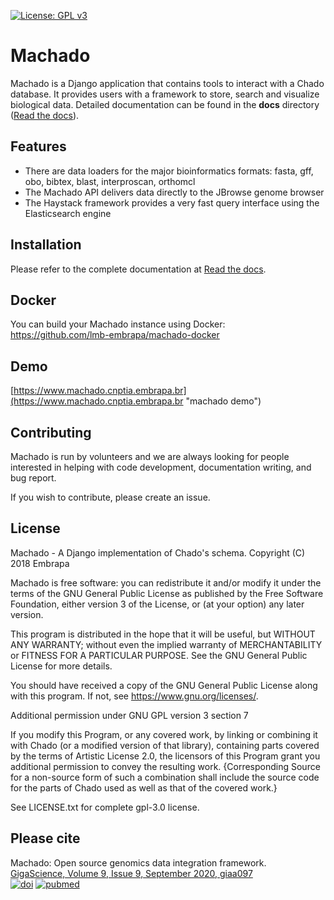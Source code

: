 [![License: GPL v3](https://img.shields.io/badge/License-GPLv3-blue.svg)](https://www.gnu.org/licenses/gpl-3.0)

# Machado

Machado is a Django application that contains tools to interact with a Chado database.
It provides users with a framework to store, search and visualize biological data.
Detailed documentation can be found in the **docs** directory ([Read the docs](http://machado.readthedocs.io)).


## Features
- There are data loaders for the major bioinformatics formats: fasta, gff, obo, bibtex, blast, interproscan, orthomcl
- The Machado API delivers data directly to the JBrowse genome browser
- The Haystack framework provides a very fast query interface using the Elasticsearch engine

## Installation
Please refer to the complete documentation at [Read the docs](http://machado.readthedocs.io/en/latest/installation.html).

## Docker

You can build your Machado instance using Docker: https://github.com/lmb-embrapa/machado-docker

## Demo

[https://www.machado.cnptia.embrapa.br](https://www.machado.cnptia.embrapa.br "machado demo")

## Contributing

Machado is run by volunteers and we are always looking for people interested in helping with code development, documentation writing, and bug report.

If you wish to contribute, please create an issue.

## License

Machado - A Django implementation of Chado's schema.
Copyright (C) 2018 Embrapa

Machado is free software: you can redistribute it and/or modify
it under the terms of the GNU General Public License as published by
the Free Software Foundation, either version 3 of the License, or
(at your option) any later version.

This program is distributed in the hope that it will be useful,
but WITHOUT ANY WARRANTY; without even the implied warranty of
MERCHANTABILITY or FITNESS FOR A PARTICULAR PURPOSE.  See the
GNU General Public License for more details.

You should have received a copy of the GNU General Public License
along with this program.  If not, see <https://www.gnu.org/licenses/>.

Additional permission under GNU GPL version 3 section 7

If you modify this Program, or any covered work, by linking or combining
it with Chado (or a modified version of that library), containing parts
covered by the terms of Artistic License 2.0, the licensors of this Program
grant you additional permission to convey the resulting work. {Corresponding
Source for a non-source form of such a combination shall include the source
code for the parts of Chado used as well as that of the covered work.}

See LICENSE.txt for complete gpl-3.0 license.

[build-status-image]: https://secure.travis-ci.org/lmb-embrapa/machado.svg?branch=master
[travis]: https://travis-ci.org/lmb-embrapa/machado
[cov-status-image]: https://img.shields.io/codecov/c/github/lmb-embrapa/machado/master.svg
[codecov]: https://codecov.io/gh/lmb-embrapa/machado

## Please cite

Machado: Open source genomics data integration framework.<br/>
[GigaScience, Volume 9, Issue 9, September 2020, giaa097](https://academic.oup.com/gigascience/article-abstract/doi/10.1093/gigascience/giaa097/5905760) <br/>
[![doi](http://img.shields.io/badge/doi-10.1093%2Fgigascience%2Fgiaa097-blue.svg?style=flat)](https://doi.org/10.1093/gigascience/giaa097) 
[![pubmed](http://img.shields.io/badge/pubmed-32930331-blue.svg?style=flat)](https://pubmed.ncbi.nlm.nih.gov/32930331)

